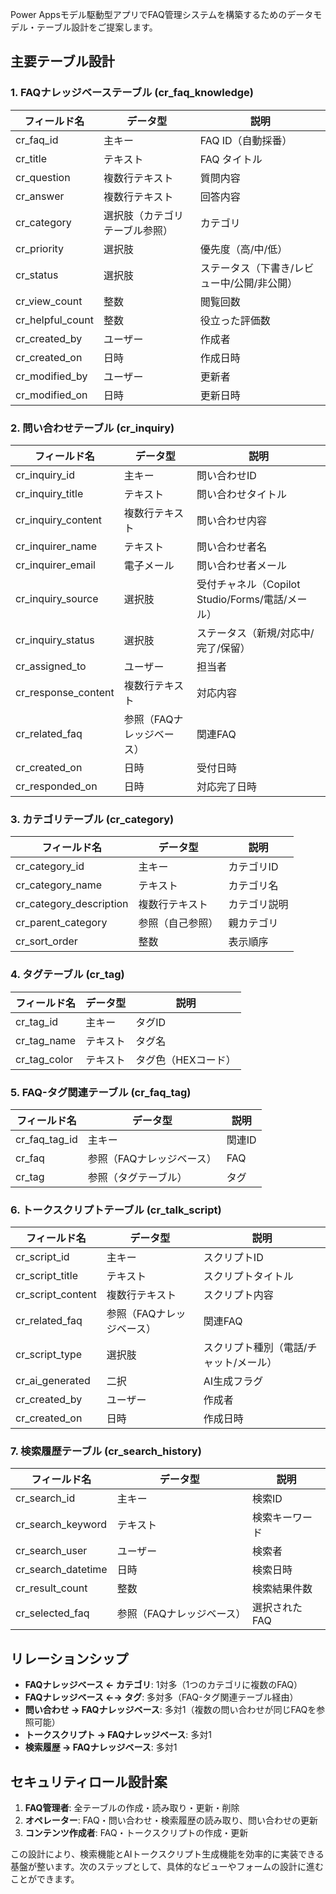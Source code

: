 Power Appsモデル駆動型アプリでFAQ管理システムを構築するためのデータモデル・テーブル設計をご提案します。

## 主要テーブル設計

### 1. **FAQナレッジベーステーブル (cr_faq_knowledge)**

| フィールド名 | データ型 | 説明 |
|------------|---------|------|
| cr_faq_id | 主キー | FAQ ID（自動採番）|
| cr_title | テキスト | FAQ タイトル |
| cr_question | 複数行テキスト | 質問内容 |
| cr_answer | 複数行テキスト | 回答内容 |
| cr_category | 選択肢（カテゴリテーブル参照） | カテゴリ |
| cr_priority | 選択肢 | 優先度（高/中/低）|
| cr_status | 選択肢 | ステータス（下書き/レビュー中/公開/非公開）|
| cr_view_count | 整数 | 閲覧回数 |
| cr_helpful_count | 整数 | 役立った評価数 |
| cr_created_by | ユーザー | 作成者 |
| cr_created_on | 日時 | 作成日時 |
| cr_modified_by | ユーザー | 更新者 |
| cr_modified_on | 日時 | 更新日時 |

### 2. **問い合わせテーブル (cr_inquiry)**

| フィールド名 | データ型 | 説明 |
|------------|---------|------|
| cr_inquiry_id | 主キー | 問い合わせID |
| cr_inquiry_title | テキスト | 問い合わせタイトル |
| cr_inquiry_content | 複数行テキスト | 問い合わせ内容 |
| cr_inquirer_name | テキスト | 問い合わせ者名 |
| cr_inquirer_email | 電子メール | 問い合わせ者メール |
| cr_inquiry_source | 選択肢 | 受付チャネル（Copilot Studio/Forms/電話/メール）|
| cr_inquiry_status | 選択肢 | ステータス（新規/対応中/完了/保留）|
| cr_assigned_to | ユーザー | 担当者 |
| cr_response_content | 複数行テキスト | 対応内容 |
| cr_related_faq | 参照（FAQナレッジベース） | 関連FAQ |
| cr_created_on | 日時 | 受付日時 |
| cr_responded_on | 日時 | 対応完了日時 |

### 3. **カテゴリテーブル (cr_category)**

| フィールド名 | データ型 | 説明 |
|------------|---------|------|
| cr_category_id | 主キー | カテゴリID |
| cr_category_name | テキスト | カテゴリ名 |
| cr_category_description | 複数行テキスト | カテゴリ説明 |
| cr_parent_category | 参照（自己参照） | 親カテゴリ |
| cr_sort_order | 整数 | 表示順序 |

### 4. **タグテーブル (cr_tag)**

| フィールド名 | データ型 | 説明 |
|------------|---------|------|
| cr_tag_id | 主キー | タグID |
| cr_tag_name | テキスト | タグ名 |
| cr_tag_color | テキスト | タグ色（HEXコード）|

### 5. **FAQ-タグ関連テーブル (cr_faq_tag)**

| フィールド名 | データ型 | 説明 |
|------------|---------|------|
| cr_faq_tag_id | 主キー | 関連ID |
| cr_faq | 参照（FAQナレッジベース） | FAQ |
| cr_tag | 参照（タグテーブル） | タグ |

### 6. **トークスクリプトテーブル (cr_talk_script)**

| フィールド名 | データ型 | 説明 |
|------------|---------|------|
| cr_script_id | 主キー | スクリプトID |
| cr_script_title | テキスト | スクリプトタイトル |
| cr_script_content | 複数行テキスト | スクリプト内容 |
| cr_related_faq | 参照（FAQナレッジベース） | 関連FAQ |
| cr_script_type | 選択肢 | スクリプト種別（電話/チャット/メール）|
| cr_ai_generated | 二択 | AI生成フラグ |
| cr_created_by | ユーザー | 作成者 |
| cr_created_on | 日時 | 作成日時 |

### 7. **検索履歴テーブル (cr_search_history)**

| フィールド名 | データ型 | 説明 |
|------------|---------|------|
| cr_search_id | 主キー | 検索ID |
| cr_search_keyword | テキスト | 検索キーワード |
| cr_search_user | ユーザー | 検索者 |
| cr_search_datetime | 日時 | 検索日時 |
| cr_result_count | 整数 | 検索結果件数 |
| cr_selected_faq | 参照（FAQナレッジベース） | 選択されたFAQ |

## リレーションシップ

- **FAQナレッジベース ← カテゴリ**: 1対多（1つのカテゴリに複数のFAQ）
- **FAQナレッジベース ←→ タグ**: 多対多（FAQ-タグ関連テーブル経由）
- **問い合わせ → FAQナレッジベース**: 多対1（複数の問い合わせが同じFAQを参照可能）
- **トークスクリプト → FAQナレッジベース**: 多対1
- **検索履歴 → FAQナレッジベース**: 多対1

## セキュリティロール設計案

1. **FAQ管理者**: 全テーブルの作成・読み取り・更新・削除
2. **オペレーター**: FAQ・問い合わせ・検索履歴の読み取り、問い合わせの更新
3. **コンテンツ作成者**: FAQ・トークスクリプトの作成・更新

この設計により、検索機能とAIトークスクリプト生成機能を効率的に実装できる基盤が整います。次のステップとして、具体的なビューやフォームの設計に進むことができます。
